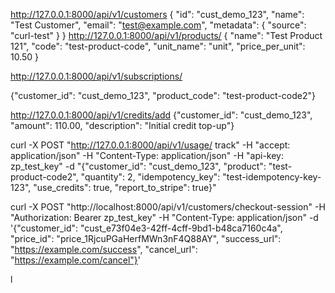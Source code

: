 http://127.0.0.1:8000/api/v1/customers
{
        "id": "cust_demo_123",
        "name": "Test Customer",
        "email": "test@example.com",
        "metadata": {
          "source": "curl-test"
        }
      }
http://127.0.0.1:8000/api/v1/products/
{
    "name": "Test Product 121",
    "code": "test-product-code",
    "unit_name": "unit",
    "price_per_unit": 10.50
}

http://127.0.0.1:8000/api/v1/subscriptions/

{"customer_id":
     "cust_demo_123", "product_code":
     "test-product-code2"}

http://127.0.0.1:8000/api/v1/credits/add
{"customer_id": "cust_demo_123", "amount": 110.00,
     "description": "Initial credit top-up"}

curl -X POST
     "http://127.0.0.1:8000/api/v1/usage/
     track" -H "accept: application/json"
     -H "Content-Type: application/json"
     -H "api-key: zp_test_key" -d
     "{\"customer_id\":
     \"cust_demo_123\", \"product\":
     \"test-product-code2\",
     \"quantity\": 2,
     \"idempotency_key\":
     \"test-idempotency-key-123\",
     \"use_credits\": true,
     \"report_to_stripe\": true}"

curl -X POST
     "http://localhost:8000/api/v1/customers/checkout-session" -H
     "Authorization: Bearer zp_test_key" -H "Content-Type:
     application/json" -d '{"customer_id":
     "cust_e73f04e3-42ff-4cff-9bd1-b48ca7160c4a", "price_id":
     "price_1RjcuPGaHerfMWn3nF4Q88AY", "success_url":
     "https://example.com/success", "cancel_url":
     "https://example.com/cancel"}'

l
